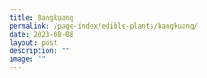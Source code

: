 ```yaml
---
title: Bangkuang
permalink: /page-index/edible-plants/bangkuang/
date: 2023-08-08
layout: post
description: ""
image: ""
---
```

